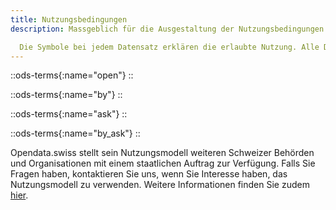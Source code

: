 ```yaml
---
title: Nutzungsbedingungen
description: Massgeblich für die Ausgestaltung der Nutzungsbedingungen der Datensätze von Bundesbehörden auf opendata.swiss sind die bestehenden gesetzlichen Grundlagen. Falls eine gesetzliche Pflicht zur Quellenangabe besteht, ist dies beim jeweiligen Datensatz mit dem entsprechenden Symbol vermerkt. In allen anderen Fällen wird eine Quellenangabe empfohlen.

  Die Symbole bei jedem Datensatz erklären die erlaubte Nutzung. Alle Datenlieferanten verwenden die gleichen Symbole.
---
```


::ods-terms{:name="open"}
::

::ods-terms{:name="by"}
::

::ods-terms{:name="ask"}
::

::ods-terms{:name="by_ask"}
::

Opendata.swiss stellt sein Nutzungsmodell weiteren Schweizer Behörden und Organisationen mit einem staatlichen Auftrag zur Verfügung. Falls Sie Fragen haben, kontaktieren Sie uns, wenn Sie Interesse haben, das Nutzungsmodell zu verwenden. Weitere Informationen finden Sie zudem [hier](http://handbook.opendata.swiss/).
